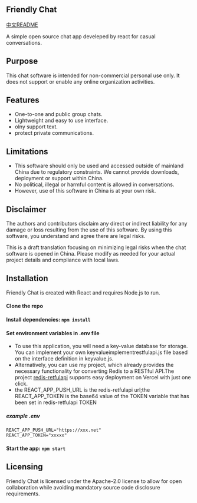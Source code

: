 <!-- README.md -->
## Friendly Chat
[中文README](README-zh.md)

A simple open source chat app develeped by react for casual conversations.

## Purpose
This chat software is intended for non-commercial personal use only. It does not support or enable any online organization activities.

## Features
- One-to-one and public group chats.
- Lightweight and easy to use interface.
- olny support text.
- protect private communications.

## Limitations
- This software should only be used and accessed outside of mainland China due to regulatory constraints. We cannot provide downloads, deployment or support within China.
- No political, illegal or harmful content is allowed in conversations.
- However, use of this software in China is at your own risk.



## Disclaimer
The authors and contributors disclaim any direct or indirect liability for any damage or loss resulting from the use of this software. By using this software, you understand and agree there are legal risks.

This is a draft translation focusing on minimizing legal risks when the chat software is opened in China. Please modify as needed for your actual project details and compliance with local laws.


## Installation
Friendly Chat is created with React and requires Node.js to run.

#### Clone the repo
#### Install dependencies: `npm install`
#### Set environment variables in .env file   
- To use this application, you will need a key-value database for storage. You can implement your own keyvalueimplementrestfulapi.js file based on the interface definition in keyvalue.js.
- Alternatively, you can use my project, which already provides the necessary functionality for converting Redis to a RESTful API.The project [redis-retfulapi](https://github.com/WeihuaGu/redis-restfulapi) supports easy deployment on Vercel with just one click.
- the REACT_APP_PUSH_URL is the redis-retfulapi url;the REACT_APP_TOKEN is the base64 value of the TOKEN variable that has been set in redis-retfulapi TOKEN 

##### example .env
```
REACT_APP_PUSH_URL="https://xxx.net"
REACT_APP_TOKEN="xxxxx"
```
#### Start the app: `npm start`

## Licensing
Friendly Chat is licensed under the Apache-2.0 license to allow for open collaboration while avoiding mandatory source code disclosure requirements.

